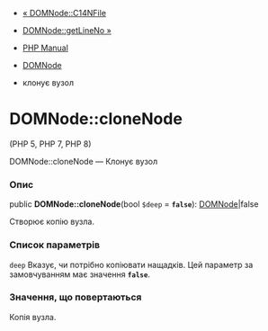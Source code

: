 - [« DOMNode::C14NFile](domnode.c14nfile.md)
- [DOMNode::getLineNo »](domnode.getlineno.md)

- [PHP Manual](index.md)
- [DOMNode](class.domnode.md)
- клонує вузол

# DOMNode::cloneNode

(PHP 5, PHP 7, PHP 8)

DOMNode::cloneNode — Клонує вузол

### Опис

public **DOMNode::cloneNode**(bool `$deep` = **`false`**):
[DOMNode](class.domnode.md)\|false

Створює копію вузла.

### Список параметрів

`deep`
Вказує, чи потрібно копіювати нащадків. Цей параметр за замовчуванням
має значення **`false`**.

### Значення, що повертаються

Копія вузла.
